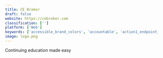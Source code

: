 ```yaml
---
title: CE Broker
draft: false 
website: https://cebroker.com
classification: ['']
platform: ['Web']
keywords: ['accessible_brand_colors', 'accountable', 'action1_endpoint_security_platform', 'batchpatch', 'docebo', 'g2_track', 'gdpr_compliance_test', 'gdpr_hall_of_shame', 'industrysafe', 'jigsaw', 'karrot', 'lint_for_sketch', 'nibbler', 'octobat_for_gocardless', 'postlight_mercury', 'proteus_mmx', 'putty', 'regdesk.co', 'topvisor', 'macgyver']
image: logo.png
---
```

Continuing education made easy